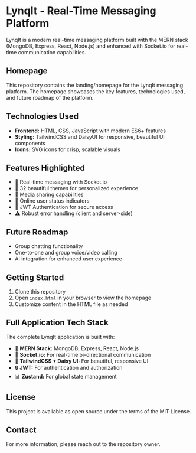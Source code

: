 # LynqIt - Real-Time Messaging Platform

LynqIt is a modern real-time messaging platform built with the MERN stack (MongoDB, Express, React, Node.js) and enhanced with Socket.io for real-time communication capabilities.

## Homepage

This repository contains the landing/homepage for the LynqIt messaging platform. The homepage showcases the key features, technologies used, and future roadmap of the platform.

## Technologies Used

- **Frontend:** HTML, CSS, JavaScript with modern ES6+ features
- **Styling:** TailwindCSS and DaisyUI for responsive, beautiful UI components
- **Icons:** SVG icons for crisp, scalable visuals

## Features Highlighted

- 🚀 Real-time messaging with Socket.io
- 🎨 32 beautiful themes for personalized experience
- 📁 Media sharing capabilities
- 👥 Online user status indicators
- 🔐 JWT Authentication for secure access
- ⚠️ Robust error handling (client and server-side)

## Future Roadmap

- Group chatting functionality
- One-to-one and group voice/video calling
- AI integration for enhanced user experience

## Getting Started

1. Clone this repository
2. Open `index.html` in your browser to view the homepage
3. Customize content in the HTML file as needed

## Full Application Tech Stack

The complete LynqIt application is built with:

- 🌟 **MERN Stack:** MongoDB, Express, React, Node.js
- 🔄 **Socket.io:** For real-time bi-directional communication
- 💅 **TailwindCSS + Daisy UI:** For beautiful, responsive UI
- 🔒 **JWT:** For authentication and authorization
- 📊 **Zustand:** For global state management

## License

This project is available as open source under the terms of the MIT License.

## Contact

For more information, please reach out to the repository owner. 